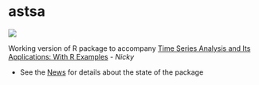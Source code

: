 # astsa
<a href="https://github.com/nickpoison"><img src="https://img.shields.io/badge/NickyPoison-approved-ff69b4.svg?style=flat"></a> 

Working version of R package to accompany [Time Series Analysis and Its Applications: With R Examples](http://www.stat.pitt.edu/stoffer/tsa4/) - _Nicky_ 

* See the [News](https://github.com/nickpoison/astsa/blob/master/NEWS.md) for details about the state of the package


